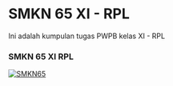 # SMKN 65 XI - RPL

Ini adalah kumpulan tugas PWPB kelas XI - RPL

<h3>SMKN 65 XI RPL</h3>

[![SMKN65](https://img.shields.io/badge/SMKN%2065-SMKN%2065%20WEBSITEA-green)](https://smkn65-jkt.sch.id/home)
